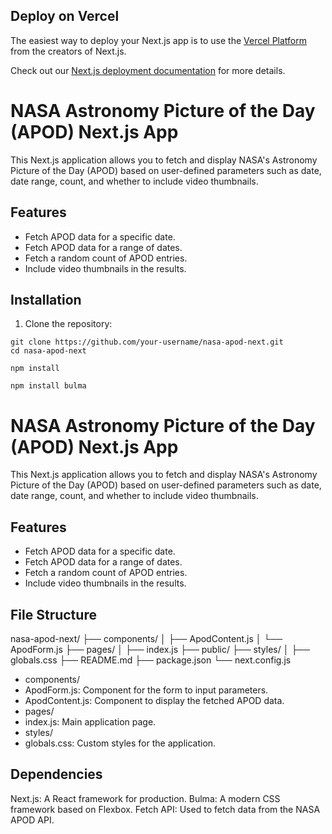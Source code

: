 ## Deploy on Vercel

The easiest way to deploy your Next.js app is to use the [Vercel Platform](https://vercel.com/new?utm_medium=default-template&filter=next.js&utm_source=create-next-app&utm_campaign=create-next-app-readme) from the creators of Next.js.

Check out our [Next.js deployment documentation](https://nextjs.org/docs/deployment) for more details.

# NASA Astronomy Picture of the Day (APOD) Next.js App

This Next.js application allows you to fetch and display NASA's Astronomy Picture of the Day (APOD) based on user-defined parameters such as date, date range, count, and whether to include video thumbnails.

## Features

- Fetch APOD data for a specific date.
- Fetch APOD data for a range of dates.
- Fetch a random count of APOD entries.
- Include video thumbnails in the results.

## Installation

1. Clone the repository:

```
git clone https://github.com/your-username/nasa-apod-next.git
cd nasa-apod-next

npm install

npm install bulma
```

# NASA Astronomy Picture of the Day (APOD) Next.js App

This Next.js application allows you to fetch and display NASA's Astronomy Picture of the Day (APOD) based on user-defined parameters such as date, date range, count, and whether to include video thumbnails.

## Features

- Fetch APOD data for a specific date.
- Fetch APOD data for a range of dates.
- Fetch a random count of APOD entries.
- Include video thumbnails in the results.

## File Structure

nasa-apod-next/
├── components/
│ ├── ApodContent.js
│ └── ApodForm.js
├── pages/
│ ├── index.js
├── public/
├── styles/
│ ├── globals.css
├── README.md
├── package.json
└── next.config.js

- components/
- ApodForm.js: Component for the form to input parameters.
- ApodContent.js: Component to display the fetched APOD data.
- pages/
- index.js: Main application page.
- styles/
- globals.css: Custom styles for the application.

## Dependencies

Next.js: A React framework for production.
Bulma: A modern CSS framework based on Flexbox.
Fetch API: Used to fetch data from the NASA APOD API.
